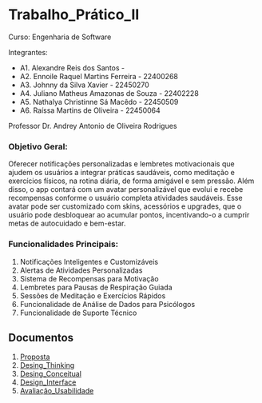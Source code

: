 # Trabalho_Prático_II
Curso: Engenharia de Software

Integrantes: 
+ A1. Alexandre Reis dos Santos - 
+ A2. Ennoile Raquel Martins Ferreira - 22400268
+ A3. Johnny da Silva Xavier - 22450270
+ A4. Juliano Matheus Amazonas de Souza - 22402228
+ A5. Nathalya Christinne Sá Macêdo - 22450509
+ A6. Raíssa Martins de Oliveira - 22450064

Professor Dr. Andrey Antonio de Oliveira Rodrigues
### Objetivo Geral:

Oferecer notificações personalizadas e lembretes motivacionais que ajudem os usuários a integrar práticas saudáveis, como meditação e exercícios físicos, na rotina diária, de forma amigável e sem pressão. Além disso, o app contará com um avatar personalizável que evolui e recebe recompensas conforme o usuário completa atividades saudáveis. Esse avatar pode ser customizado com skins, acessórios e upgrades, que o usuário pode desbloquear ao acumular pontos, incentivando-o a cumprir metas de autocuidado e bem-estar.

### Funcionalidades Principais:

1. Notificações Inteligentes e Customizáveis
2. Alertas de Atividades Personalizadas
3. Sistema de Recompensas para Motivação
4. Lembretes para Pausas de Respiração Guiada
5. Sessões de Meditação e Exercícios Rápidos
6. Funcionalidade de Análise de Dados para Psicólogos
7. Funcionalidade de Suporte Técnico

## Documentos
1. [Proposta](https://github.com/ennoile/Trabalho-Pratico-II/tree/main/docs/1.Proposta)
2. [Desing_Thinking](https://github.com/ennoile/Trabalho-Pratico-II/tree/main/docs/2.Design_Thinking)
3. [Desing_Conceitual](https://github.com/ennoile/Trabalho-Pratico-II/tree/main/docs/2.Design_Thinking)
4. [Design_Interface](https://github.com/ennoile/Trabalho-Pratico-II/tree/main/docs/2.Design_Thinking)
5. [Avaliação_Usabilidade](https://github.com/ennoile/Trabalho-Pratico-II/tree/main/docs/2.Design_Thinking)
